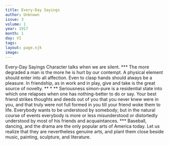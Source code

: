 ```yaml
---
title: Every-Day Sayings
author: Unknown
issue: 3
volume: 1
year: 1917
month: 1
day: VI
tags:
layout: page.njk
image:
---
```

Every-Day Sayings   Character talks when we are silent.   ***   The more degraded a man is the more he   is hurt by our contempt.   A physical element should enter into all affection. Even to clasp hands should always be a pleasure.   In friendship, as in work and in play, give and take is the great source of novelty.   **   * **   Seriousness simon-pure is a residential   state into which one relapses when one has nothing-better to do or say.   Your best friend strikes thoughts and deeds out of you that you never knew were in you,   and that truly were not full formed in you till your friend woke them to life.   Everybody wants to be understood by somebody; but in the natural course of events everybody is more or less misunderstood or distortedly understood by most of his friends and acquaintances.   ***   Baseball, dancing, and the drama are the   only popular arts of America today. Let us realize that they are nevertheless genuine arts, and plant them close beside music, painting, sculpture, and literature.      

